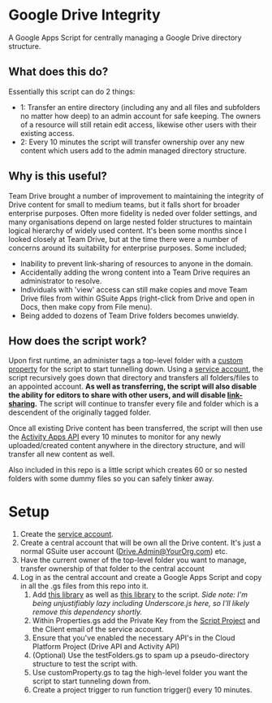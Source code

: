 # Google Drive Integrity
A Google Apps Script for centrally managing a Google Drive directory structure.  

## What does this do?
Essentially this script can do 2 things:
* 1: Transfer an entire directory (including any and all files and subfolders no matter how deep) to an admin account for safe keeping.  The owners of a resource will still retain edit access, likewise other users with their existing access.
* 2: Every 10 minutes the script will transfer ownership over any new content which users add to the admin managed directory structure.

## Why is this useful?
Team Drive brought a number of improvement to maintaining the integrity of Drive content for small to medium teams, but it falls short for broader enterprise purposes.  Often more fidelity is neded over folder settings, and many organisations depend on large nested folder structures to maintain logical hierarchy of widely used content.  It's been some months since I looked closely at Team Drive, but at the time there were a number of concerns around its suitability for enterprise purposes.  Some included;
* Inability to prevent link-sharing of resources to anyone in the domain.
* Accidentally adding the wrong content into a Team Drive requires an administrator to resolve.
* Individuals with 'view' access can still make copies and move Team Drive files from within GSuite Apps (right-click from Drive and open in Docs, then make copy from File menu).
* Being added to dozens of Team Drive folders becomes unwieldy.

## How does the script work?
Upon first runtime, an administer tags a top-level folder with a [custom property](https://developers.google.com/drive/v3/web/properties) for the script to start tunnelling down.  Using a [service account](https://developers.google.com/identity/protocols/OAuth2ServiceAccount#creatinganaccount), the script recursively goes down  that directory and transfers all folders/files to an appointed account. **As well as transferring, the script will also disable the ability for editors to share with other users, and will disable [link-sharing](https://support.google.com/drive/answer/2494822#view_comment_edit).**  The script will continue to transfer every file and folder which is a descendent of the originally tagged folder.  

Once all existing Drive content has been transferred, the script will then use the [Activity Apps API](https://developers.google.com/google-apps/activity/v1/reference/) every 10 minutes to monitor for any newly uploaded/created content anywhere in the directory structure, and will transfer all new content as well.

Also included in this repo is a little script which creates 60 or so nested folders with some dummy files so you can safely tinker away.

# Setup
1. Create the [service account](https://developers.google.com/identity/protocols/OAuth2ServiceAccount#creatinganaccount).
1. Create a central account that will be own all the Drive content.  It's just a normal GSuite user account (Drive.Admin@YourOrg.com) etc.
1. Have the current owner of the top-level folder you want to manage, transfer ownership of that folder to the central account
1. Log in as the central account and create a Google Apps Script and copy in all the .gs files from this repo into it.
	1. Add [this library](https://github.com/googlesamples/apps-script-oauth2) as well as [this library](https://github.com/simula-innovation/gas-underscore) to the script. _Side note: I'm being unjustifiably lazy including Underscore.js here, so I'll likely remove this dependency shortly._
	1. Within Properties.gs add the Private Key from the [Script Project](https://developers.google.com/apps-script/guides/cloud-platform-projects#accessing_an_apps_script_cloud_platform_project) and the Client email of the service account.
	1. Ensure that you've enabled the necessary API's in the Cloud Platform Project (Drive API and Activity API)
	1. (Optional) Use the testFolders.gs to spam up a pseudo-directory structure to test the script with.
	1. Use customProperty.gs to tag the high-level folder you want the script to start tunneling down from.
	1. Create a project trigger to run function trigger() every 10 minutes.

